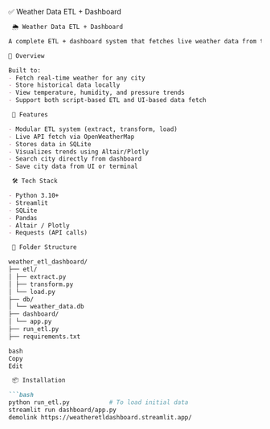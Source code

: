 ✅  Weather Data ETL + Dashboard 

```markdown
 🌦️ Weather Data ETL + Dashboard

A complete ETL + dashboard system that fetches live weather data from the OpenWeather API, stores it in a local SQLite DB, and visualizes the data in a Streamlit dashboard with dynamic city input.

📌 Overview

Built to:
- Fetch real-time weather for any city
- Store historical data locally
- View temperature, humidity, and pressure trends
- Support both script-based ETL and UI-based data fetch

 🚀 Features

- Modular ETL system (extract, transform, load)
- Live API fetch via OpenWeatherMap
- Stores data in SQLite
- Visualizes trends using Altair/Plotly
- Search city directly from dashboard
- Save city data from UI or terminal

 🛠 Tech Stack

- Python 3.10+
- Streamlit
- SQLite
- Pandas
- Altair / Plotly
- Requests (API calls)

 📂 Folder Structure

weather_etl_dashboard/
├── etl/
│ ├── extract.py
│ ├── transform.py
│ └── load.py
├── db/
│ └── weather_data.db
├── dashboard/
│ └── app.py
├── run_etl.py
├── requirements.txt

bash
Copy
Edit

 📦 Installation

```bash
python run_etl.py           # To load initial data
streamlit run dashboard/app.py
demolink https://weatheretldashboard.streamlit.app/
